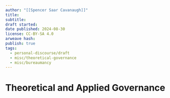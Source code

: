 ```yaml
---
author: "[[Spencer Saar Cavanaugh]]"
title: 
subtitle: 
draft started: 
date published: 2024-08-30
license: CC-BY-SA 4.0
arweave hash: 
publish: true
tags:
  - personal-discourse/draft
  - misc/theoretical-governance
  - misc/bureaumancy
---
```


# Theoretical and Applied Governance
